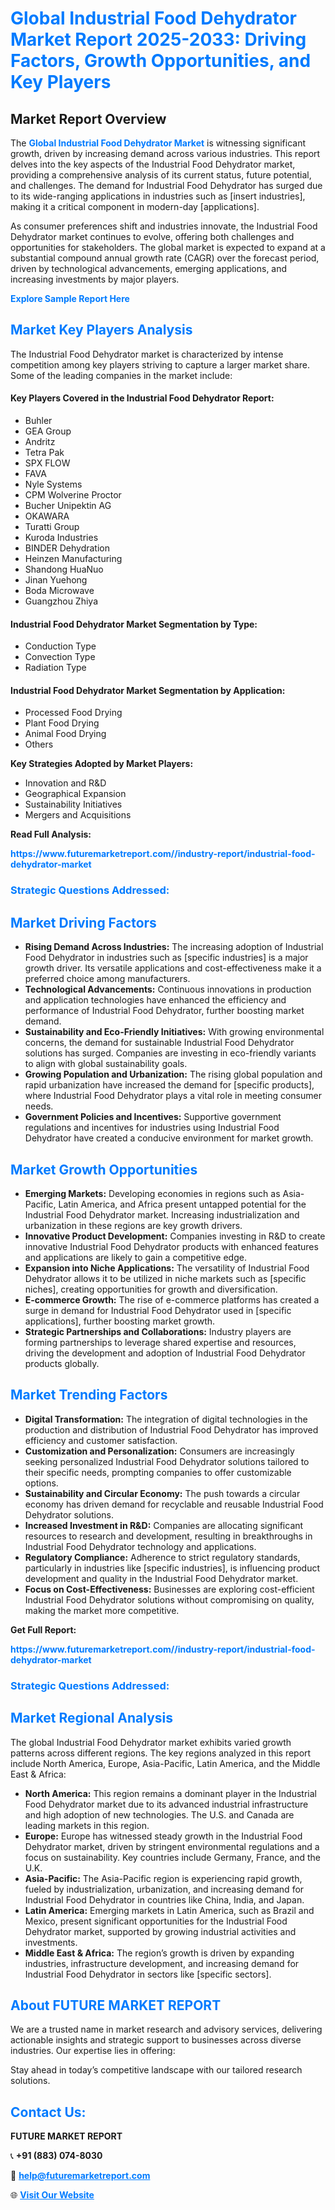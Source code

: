 <h1 style="color: #007BFF;">Global Industrial Food Dehydrator Market Report 2025-2033: Driving Factors, Growth Opportunities, and Key Players</h1>

<section id="overview">
<h2>Market Report Overview</h2>
<p>The <a href="https://www.futuremarketreport.com//industry-report/industrial-food-dehydrator-market" style="color: #007BFF; text-decoration: none;"><strong>Global Industrial Food Dehydrator Market</strong></a> is witnessing significant growth, driven by increasing demand across various industries. This report delves into the key aspects of the Industrial Food Dehydrator market, providing a comprehensive analysis of its current status, future potential, and challenges. The demand for Industrial Food Dehydrator has surged due to its wide-ranging applications in industries such as [insert industries], making it a critical component in modern-day [applications].</p>
<p>As consumer preferences shift and industries innovate, the Industrial Food Dehydrator market continues to evolve, offering both challenges and opportunities for stakeholders. The global market is expected to expand at a substantial compound annual growth rate (CAGR) over the forecast period, driven by technological advancements, emerging applications, and increasing investments by major players.</p>
</section>

<section id="overview">
<p><a href="https://www.futuremarketreport.com//request-sample/reportId=56484" style="color: #007BFF; text-decoration: none;"><strong>Explore Sample Report Here</strong></a></p>
</section>

<section id="key-players">
<h2 style="color: #007BFF;">Market Key Players Analysis</h2>
<p>The Industrial Food Dehydrator market is characterized by intense competition among key players striving to capture a larger market share. Some of the leading companies in the market include:</p>
<h4>Key Players Covered in the Industrial Food Dehydrator Report:</h4>
<ul><li>Buhler</li><li>GEA Group</li><li>Andritz</li><li>Tetra Pak</li><li>SPX FLOW</li><li>FAVA</li><li>Nyle Systems</li><li>CPM Wolverine Proctor</li><li>Bucher Unipektin AG</li><li>OKAWARA</li><li>Turatti Group</li><li>Kuroda Industries</li><li>BINDER Dehydration</li><li>Heinzen Manufacturing</li><li>Shandong HuaNuo</li><li>Jinan Yuehong</li><li>Boda Microwave</li><li>Guangzhou Zhiya</li></ul>
<h4>Industrial Food Dehydrator Market Segmentation by Type:</h4>
<ul><li>Conduction Type</li><li>Convection Type</li><li>Radiation Type</li></ul>

<h4>Industrial Food Dehydrator Market Segmentation by Application:</h4>
<ul><li>Processed Food Drying</li><li>Plant Food Drying</li><li>Animal Food Drying</li><li>Others</li></ul>
<p><strong>Key Strategies Adopted by Market Players:</strong></p>
<ul>
<li>Innovation and R&D</li>
<li>Geographical Expansion</li>
<li>Sustainability Initiatives</li>
<li>Mergers and Acquisitions</li>
</ul>
</section>

<section>
<p><strong>Read Full Analysis: </strong></p><a href="https://www.futuremarketreport.com//industry-report/industrial-food-dehydrator-market" style="color: #007BFF; text-decoration: none;"><strong>https://www.futuremarketreport.com//industry-report/industrial-food-dehydrator-market</strong></a>
<h3 style="color: #007BFF;">Strategic Questions Addressed:</h3>
</section>

<section id="driving-factors">
<h2 style="color: #007BFF;">Market Driving Factors</h2>
<ul>
<li><strong>Rising Demand Across Industries:</strong> The increasing adoption of Industrial Food Dehydrator in industries such as [specific industries] is a major growth driver. Its versatile applications and cost-effectiveness make it a preferred choice among manufacturers.</li>
<li><strong>Technological Advancements:</strong> Continuous innovations in production and application technologies have enhanced the efficiency and performance of Industrial Food Dehydrator, further boosting market demand.</li>
<li><strong>Sustainability and Eco-Friendly Initiatives:</strong> With growing environmental concerns, the demand for sustainable Industrial Food Dehydrator solutions has surged. Companies are investing in eco-friendly variants to align with global sustainability goals.</li>
<li><strong>Growing Population and Urbanization:</strong> The rising global population and rapid urbanization have increased the demand for [specific products], where Industrial Food Dehydrator plays a vital role in meeting consumer needs.</li>
<li><strong>Government Policies and Incentives:</strong> Supportive government regulations and incentives for industries using Industrial Food Dehydrator have created a conducive environment for market growth.</li>
</ul>
</section>

<section id="growth-opportunities">
<h2 style="color: #007BFF;">Market Growth Opportunities</h2>
<ul>
<li><strong>Emerging Markets:</strong> Developing economies in regions such as Asia-Pacific, Latin America, and Africa present untapped potential for the Industrial Food Dehydrator market. Increasing industrialization and urbanization in these regions are key growth drivers.</li>
<li><strong>Innovative Product Development:</strong> Companies investing in R&D to create innovative Industrial Food Dehydrator products with enhanced features and applications are likely to gain a competitive edge.</li>
<li><strong>Expansion into Niche Applications:</strong> The versatility of Industrial Food Dehydrator allows it to be utilized in niche markets such as [specific niches], creating opportunities for growth and diversification.</li>
<li><strong>E-commerce Growth:</strong> The rise of e-commerce platforms has created a surge in demand for Industrial Food Dehydrator used in [specific applications], further boosting market growth.</li>
<li><strong>Strategic Partnerships and Collaborations:</strong> Industry players are forming partnerships to leverage shared expertise and resources, driving the development and adoption of Industrial Food Dehydrator products globally.</li>
</ul>
</section>

<section id="trending-factors">
<h2 style="color: #007BFF;">Market Trending Factors</h2>
<ul>
<li><strong>Digital Transformation:</strong> The integration of digital technologies in the production and distribution of Industrial Food Dehydrator has improved efficiency and customer satisfaction.</li>
<li><strong>Customization and Personalization:</strong> Consumers are increasingly seeking personalized Industrial Food Dehydrator solutions tailored to their specific needs, prompting companies to offer customizable options.</li>
<li><strong>Sustainability and Circular Economy:</strong> The push towards a circular economy has driven demand for recyclable and reusable Industrial Food Dehydrator solutions.</li>
<li><strong>Increased Investment in R&D:</strong> Companies are allocating significant resources to research and development, resulting in breakthroughs in Industrial Food Dehydrator technology and applications.</li>
<li><strong>Regulatory Compliance:</strong> Adherence to strict regulatory standards, particularly in industries like [specific industries], is influencing product development and quality in the Industrial Food Dehydrator market.</li>
<li><strong>Focus on Cost-Effectiveness:</strong> Businesses are exploring cost-efficient Industrial Food Dehydrator solutions without compromising on quality, making the market more competitive.</li>
</ul>
</section>

<section>
<p><strong>Get Full Report: </strong></p><a href="https://www.futuremarketreport.com//industry-report/industrial-food-dehydrator-market" style="color: #007BFF; text-decoration: none;"><strong>https://www.futuremarketreport.com//industry-report/industrial-food-dehydrator-market</strong></a>
<h3 style="color: #007BFF;">Strategic Questions Addressed:</h3>
</section>


<section id="regional-analysis">
<h2 style="color: #007BFF;">Market Regional Analysis</h2>
<p>The global Industrial Food Dehydrator market exhibits varied growth patterns across different regions. The key regions analyzed in this report include North America, Europe, Asia-Pacific, Latin America, and the Middle East & Africa:</p>
<ul>
<li><strong>North America:</strong> This region remains a dominant player in the Industrial Food Dehydrator market due to its advanced industrial infrastructure and high adoption of new technologies. The U.S. and Canada are leading markets in this region.</li>
<li><strong>Europe:</strong> Europe has witnessed steady growth in the Industrial Food Dehydrator market, driven by stringent environmental regulations and a focus on sustainability. Key countries include Germany, France, and the U.K.</li>
<li><strong>Asia-Pacific:</strong> The Asia-Pacific region is experiencing rapid growth, fueled by industrialization, urbanization, and increasing demand for Industrial Food Dehydrator in countries like China, India, and Japan.</li>
<li><strong>Latin America:</strong> Emerging markets in Latin America, such as Brazil and Mexico, present significant opportunities for the Industrial Food Dehydrator market, supported by growing industrial activities and investments.</li>
<li><strong>Middle East & Africa:</strong> The region’s growth is driven by expanding industries, infrastructure development, and increasing demand for Industrial Food Dehydrator in sectors like [specific sectors].</li>
</ul>
</section>

<footer>
<h2 style="color: #007BFF;">About FUTURE MARKET REPORT</h2>
<p>We are a trusted name in market research and advisory services, delivering actionable insights and strategic support to businesses across diverse industries. Our expertise lies in offering:</p>

<p>Stay ahead in today’s competitive landscape with our tailored research solutions.</p>

<h2 style="color: #007BFF;">Contact Us:</h2>
<p><strong>FUTURE MARKET REPORT</strong></p>
<p>📞 <strong>+91 (883) 074-8030</strong></p>
<p>📧 <strong><a href="mailto:help@futuremarketreport.com" style="color: #007BFF;">help@futuremarketreport.com</a></strong></p>
<p>🌐 <strong><a href="https://www.futuremarketreport.com/" style="color: #007BFF;">Visit Our Website</a></strong></p>
</footer>